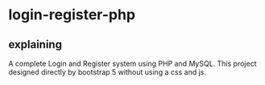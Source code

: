 # login-register-php
## explaining
A complete Login and Register system using PHP and MySQL. This project designed directly by bootstrap 5 without using a css and js.
